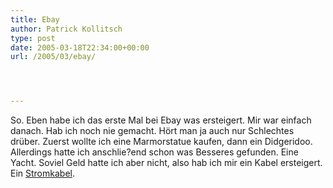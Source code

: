 ```yaml
---
title: Ebay
author: Patrick Kollitsch
type: post
date: 2005-03-18T22:34:00+00:00
url: /2005/03/ebay/




---
```

So. Eben habe ich das erste Mal bei Ebay was ersteigert. Mir war einfach danach. Hab ich noch nie gemacht. Hört man ja auch nur Schlechtes drüber. Zuerst wollte ich eine Marmorstatue kaufen, dann ein Didgeridoo. Allerdings hatte ich anschlie?end schon was Besseres gefunden. Eine Yacht. Soviel Geld hatte ich aber nicht, also hab ich mir ein Kabel ersteigert. Ein <a href="113">Stromkabel</a>.